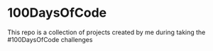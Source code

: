 # 100DaysOfCode
This repo is a collection of projects created by me during taking the #100DaysOfCode challenges

